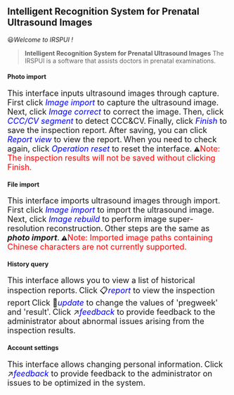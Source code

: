 ## Intelligent Recognition System for Prenatal Ultrasound Images

:smiley:*Welcome to IRSPUI !*

> **Intelligent Recognition System for Prenatal Ultrasound Images**
> The IRSPUI is a software that assists doctors in prenatal examinations. 

#### Photo import

<font size=4>This interface inputs ultrasound images through capture.</font>
<font size=4>First click <font color=blue>*Image import*</font> to capture the ultrasound image.</font>
<font size=4>Next, click <font color=blue>*Image correct*</font> to correct the image.</font>
<font size=4>Then, click <font color=blue>*CCC/CV segment*</font> to detect CCC&CV.</font>
<font size=4>Finally, click <font color=blue>*Finish*</font> to save the inspection report.</font>
<font size=4>After saving, you can click <font color=blue>*Report view*</font> to view the report.</font>
<font size=4>When you need to check again, click <font color=blue>*Operation reset*</font> to reset the interface.</font>
:warning:<font color=red size=4>Note: The inspection results will not be saved without clicking Finish.</font>

#### File import

<font size=4>This interface imports ultrasound images through import.</font>
<font size=4>First click <font color=blue>*Image import*</font> to import the ultrasound image.</font>
<font size=4>Next, click <font color=blue>*Image rebuild*</font> to perform image super-resolution reconstruction.</font></font>
<font size=4>Other steps are the same as ***photo import***.</font>
:warning:<font color=red size=4>Note: Imported image paths containing Chinese characters are not currently supported.</font>

#### History query

<font size=4>This interface allows you to view a list of historical inspection reports.</font>
<font size=4>Click :clipboard:<font color=blue>*report*</font> to view the inspection report</font>
<font size=4>Click :pencil:<font color=blue>*update*</font> to change the values of 'pregweek' and 'result'.</font>
<font size=4>Click :arrow_upper_right:<font color=blue>*feedback*</font> to provide feedback to the administrator about abnormal issues arising from the inspection results.</font>

#### Account settings

<font size=4>This interface allows changing personal information.</font>
<font size=4>Click :arrow_upper_right:<font color=blue>*feedback*</font> to provide feedback to the administrator on issues to be optimized in the system.</font>

